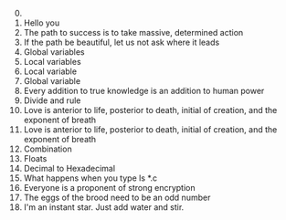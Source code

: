 0. <o>
1. Hello you
2. The path to success is to take massive, determined action
3. If the path be beautiful, let us not ask where it leads
4. Global variables
5. Local variables
6. Local variable
7. Global variable
8. Every addition to true knowledge is an addition to human power
9. Divide and rule
10. Love is anterior to life, posterior to death, initial of creation, and the exponent of breath
10. Love is anterior to life, posterior to death, initial of creation, and the exponent of breath
12. Combination
13. Floats
14. Decimal to Hexadecimal
15. What happens when you type ls *.c
16. Everyone is a proponent of strong encryption
17. The eggs of the brood need to be an odd number
18. I'm an instant star. Just add water and stir.
